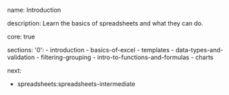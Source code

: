 name: Introduction

description: Learn the basics of spreadsheets and what they can do.

core: true

sections:
  '0':
    - introduction
    - basics-of-excel
    - templates
    - data-types-and-validation
    - filtering-grouping
    - intro-to-functions-and-formulas
    - charts

next:
  - spreadsheets:spreadsheets-intermediate